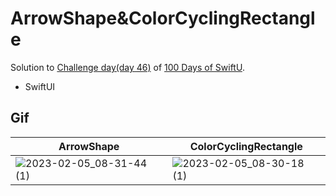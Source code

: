 # ArrowShape&ColorCyclingRectangle

Solution to [Challenge day(day 46)](https://www.hackingwithswift.com/books/ios-swiftui/drawing-wrap-up) of [100 Days of SwiftU](https://www.hackingwithswift.com/100/swiftui).
* SwiftUI


## Gif
|ArrowShape|ColorCyclingRectangle|
|-|-|
|![2023-02-05_08-31-44 (1)](https://media.git.realestate.com.au/user/4311/files/97ad494f-0366-42ca-92b7-f7349e26c8cd)|![2023-02-05_08-30-18 (1)](https://media.git.realestate.com.au/user/4311/files/85753702-76d7-403e-bc55-b3509eff51c2)|
